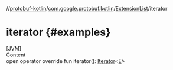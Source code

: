 
//[protobuf-kotlin](/reference/kotlin/api-docs/)/[com.google.protobuf.kotlin](/reference/kotlin/api-docs/protobuf-kotlin/com.google.protobuf.kotlin/)/[ExtensionList]()/iterator

# iterator {#examples}

[JVM] \
Content \
open operator override fun iterator():
[Iterator](https://kotlinlang.org/api/latest/jvm/stdlib/kotlin.collections/-iterator/index.html)<[E]()>
```
